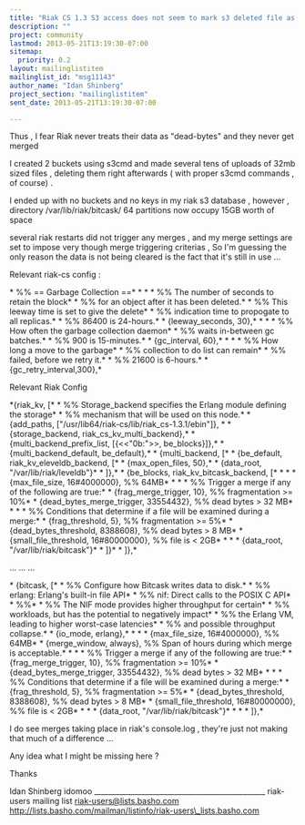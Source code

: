 ```yaml
---
title: "Riak CS 1.3 S3 access does not seem to mark s3 deleted file as truly	deleted"
description: ""
project: community
lastmod: 2013-05-21T13:19:30-07:00
sitemap:
  priority: 0.2
layout: mailinglistitem
mailinglist_id: "msg11143"
author_name: "Idan Shinberg"
project_section: "mailinglistitem"
sent_date: 2013-05-21T13:19:30-07:00

---
```



Thus , I fear Riak never treats their data as "dead-bytes" and they never
get merged

I created 2 buckets using s3cmd and made several tens of uploads of 32mb
sized files , deleting them right afterwards ( with proper s3cmd commands ,
of course) .

I ended up with no buckets and no keys in my riak s3 database ,
however , directory /var/lib/riak/bitcask/ 64 partitions now occupy 15GB
worth of space

several riak restarts did not trigger any merges , and my merge settings
are set to impose very though merge triggering criterias , So I'm guessing
the only reason the data is not being cleared is the fact that it's still
in use ...

Relevant riak-cs config :

\* %% == Garbage Collection ==\*
\*
\*
\* %% The number of seconds to retain the block\*
\* %% for an object after it has been deleted.\*
\* %% This leeway time is set to give the delete\*
\* %% indication time to propogate to all replicas.\*
\* %% 86400 is 24-hours.\*
\* {leeway\_seconds, 30},\*
\*
\*
\* %% How often the garbage collection daemon\*
\* %% waits in-between gc batches.\*
\* %% 900 is 15-minutes.\*
\* {gc\_interval, 60},\*
\*
\*
\* %% How long a move to the garbage\*
\* %% collection to do list can remain\*
\* %% failed, before we retry it.\*
\* %% 21600 is 6-hours.\*
\* {gc\_retry\_interval,300},\*



Relevant Riak Config

\*{riak\_kv, [\*
\* %% Storage\_backend specifies the Erlang module defining the
storage\*
\* %% mechanism that will be used on this node.\*
\* {add\_paths, ["/usr/lib64/riak-cs/lib/riak\_cs-1.3.1/ebin"]},
\*
\* {storage\_backend, riak\_cs\_kv\_multi\_backend},\*
\* {multi\_backend\_prefix\_list, [{<<"0b:">>, be\_blocks}]},\*
\* {multi\_backend\_default, be\_default},\*
\* {multi\_backend, [\*
\* {be\_default, riak\_kv\_eleveldb\_backend, [\*
\* {max\_open\_files, 50},\*
\* {data\_root, "/var/lib/riak/leveldb"}\*
\* ]},\*
\* {be\_blocks, riak\_kv\_bitcask\_backend, [\*
\*
\*
\* {max\_file\_size, 16#4000000}, %% 64MB\*
\*
\*
\* %% Trigger a merge if any of the following are
true:\*
\* {frag\_merge\_trigger, 10}, %% fragmentation >= 10%\*
\* {dead\_bytes\_merge\_trigger, 33554432}, %% dead
bytes > 32 MB\*
\*
\*
\* %% Conditions that determine if a file will be
examined during a merge:\*
\* {frag\_threshold, 5}, %% fragmentation >= 5%\*
\* {dead\_bytes\_threshold, 8388608}, %% dead bytes > 8
MB\*
\* {small\_file\_threshold, 16#80000000}, %% file is <
2GB\*
\*
\*
\* {data\_root, "/var/lib/riak/bitcask"}\*
\* ]}\*
\* ]},\*

...
...
...

\* {bitcask, [\*
\* %% Configure how Bitcask writes data to disk.\*
\* %% erlang: Erlang's built-in file API\*
\* %% nif: Direct calls to the POSIX C API\*
\* %%\*
\* %% The NIF mode provides higher throughput for certain\*
\* %% workloads, but has the potential to negatively impact\*
\* %% the Erlang VM, leading to higher worst-case latencies\*
\* %% and possible throughput collapse.\*
\* {io\_mode, erlang},\*
\*
\*
\* {max\_file\_size, 16#4000000}, %% 64MB\*
\* {merge\_window, always}, %% Span of hours during which merge
is acceptable.\*
\*
\*
\* %% Trigger a merge if any of the following are true:\*
\* {frag\_merge\_trigger, 10}, %% fragmentation >= 10%\*
\* {dead\_bytes\_merge\_trigger, 33554432}, %% dead bytes > 32 MB\*
\*
\*
\* %% Conditions that determine if a file will be examined
during a merge:\*
\* {frag\_threshold, 5}, %% fragmentation >= 5%\*
\* {dead\_bytes\_threshold, 8388608}, %% dead bytes > 8 MB\*
\* {small\_file\_threshold, 16#80000000}, %% file is < 2GB\*
\*
\*
\* {data\_root, "/var/lib/riak/bitcask"}\*
\*
\*
\* ]},\*

I do see merges taking place in riak's console.log , they're just not
making that much of a difference ...

Any idea what I might be missing here ?

Thanks

Idan Shinberg
idomoo
\_\_\_\_\_\_\_\_\_\_\_\_\_\_\_\_\_\_\_\_\_\_\_\_\_\_\_\_\_\_\_\_\_\_\_\_\_\_\_\_\_\_\_\_\_\_\_
riak-users mailing list
riak-users@lists.basho.com
http://lists.basho.com/mailman/listinfo/riak-users\_lists.basho.com

